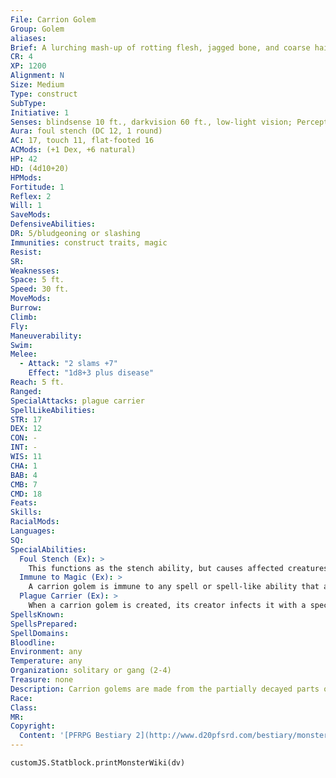 ```yaml
---
File: Carrion Golem
Group: Golem
aliases: 
Brief: A lurching mash-up of rotting flesh, jagged bone, and coarse hair, this humanoid monstrosity reeks of death and decay.
CR: 4
XP: 1200
Alignment: N
Size: Medium
Type: construct
SubType: 
Initiative: 1
Senses: blindsense 10 ft., darkvision 60 ft., low-light vision; Perception +0
Aura: foul stench (DC 12, 1 round)
AC: 17, touch 11, flat-footed 16
ACMods: (+1 Dex, +6 natural)
HP: 42
HD: (4d10+20)
HPMods: 
Fortitude: 1
Reflex: 2
Will: 1
SaveMods: 
DefensiveAbilities: 
DR: 5/bludgeoning or slashing
Immunities: construct traits, magic
Resist: 
SR: 
Weaknesses: 
Space: 5 ft.
Speed: 30 ft.
MoveMods: 
Burrow: 
Climb: 
Fly: 
Maneuverability: 
Swim: 
Melee: 
  - Attack: "2 slams +7"
    Effect: "1d8+3 plus disease"
Reach: 5 ft.
Ranged: 
SpecialAttacks: plague carrier
SpellLikeAbilities: 
STR: 17
DEX: 12
CON: -
INT: -
WIS: 11
CHA: 1
BAB: 4
CMB: 7
CMD: 18
Feats: 
Skills: 
RacialMods: 
Languages: 
SQ: 
SpecialAbilities:
  Foul Stench (Ex): >
    This functions as the stench ability, but causes affected creatures to be nauseated rather than sickened.
  Immune to Magic (Ex): >
    A carrion golem is immune to any spell or spell-like ability that allows spell resistance. In addition, certain spells and effects function differently against the creature, as noted below.  • Gentle repose causes a carrion golem to become stiff and helpless for 1d4 rounds if it fails a Will save against the spell.  • Animate dead causes the various parts of the golem's body to shudder and tear, dealing 1d6 points of damage per caster level to the golem (no save).  • Any magical attack that deals cold or fire damage slows a carrion golem (as the slow spell) for 2d6 rounds (no save).  • Any magical attack that deals electricity damage hastes a carrion golem (as the haste spell) for 2d6 rounds.
  Plague Carrier (Ex): >
    When a carrion golem is created, its creator infects it with a specific disease. The carrion golem can then infect those it strikes with its slams with this disease-most carrion golems inflict filth fever. The save DC is Constitution-based and includes a +2 racial bonus.  Filth Fever: Slam-injury; save Fortitude DC 14; onset 1d3 days; frequency 1/day; effect 1d3 Dex damage and 1d3 Con damage; cure 2 consecutive saves.
SpellsKnown: 
SpellsPrepared: 
SpellDomains: 
Bloodline: 
Environment: any
Temperature: any
Organization: solitary or gang (2-4)
Treasure: none
Description: Carrion golems are made from the partially decayed parts of numerous dead creatures-no two carrion golems are exactly alike in appearance. Most are created from the corpses of humanoid creatures that are then augmented here and there with parts taken from animals, resulting in a monster that stands 6 feet tall and weighs 120 pounds.  Construction  A carrion golem's body can be constructed using at least two Medium corpses and four smaller corpses. Special reagents worth 500 gp are also required.  Carrion Golem  CL 7th; Price 10,500 gp  Construction  Requirements Craft Construct, animate dead, contagion, false life, gentle repose, lesser geas, creator must be caster level 7th; Skill Craft (leather) or Heal DC 13; Cost 5,500 gp
Race: 
Class: 
MR: 
Copyright:
  Content: '[PFRPG Bestiary 2](http://www.d20pfsrd.com/bestiary/monster-listings/constructs/golem/carrion-golem)'
---
```

```dataviewjs
customJS.Statblock.printMonsterWiki(dv)
```
